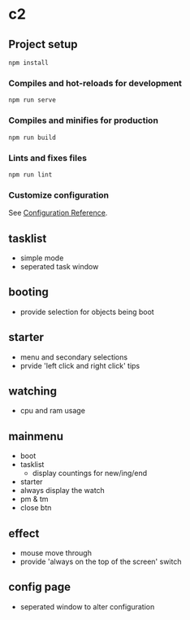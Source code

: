# c2

## Project setup
```
npm install
```

### Compiles and hot-reloads for development
```
npm run serve
```

### Compiles and minifies for production
```
npm run build
```

### Lints and fixes files
```
npm run lint
```

### Customize configuration
See [Configuration Reference](https://cli.vuejs.org/config/).

## tasklist
- simple mode
- seperated task window

## booting
- provide selection for objects being boot

## starter
- menu and secondary selections
- prvide 'left click and right click' tips

## watching
- cpu and ram usage

## mainmenu
- boot
- tasklist
    - display countings for new/ing/end
- starter
- always display the watch
- pm & tm
- close btn


## effect
- mouse move through
- provide 'always on the top of the screen' switch

## config page
- seperated window to alter configuration